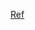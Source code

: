 [Ref](https://www.scaleyourapp.com/how-hotstar-scaled-with-10-3-million-concurrent-users-an-architectural-insight/)
